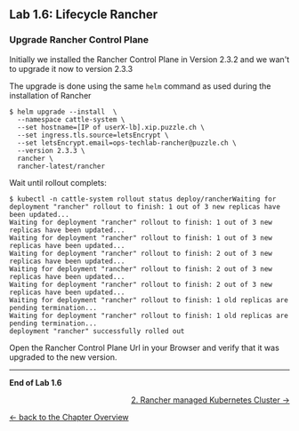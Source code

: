 ## Lab 1.6: Lifecycle Rancher


### Upgrade Rancher Control Plane 

Initially we installed the Rancher Control Plane in Version 2.3.2 and we wan't to upgrade it now to version 2.3.3

The upgrade is done using the same `helm` command as used during the installation of Rancher


```
$ helm upgrade --install  \
  --namespace cattle-system \
  --set hostname=[IP of userX-lb].xip.puzzle.ch \
  --set ingress.tls.source=letsEncrypt \
  --set letsEncrypt.email=ops-techlab-rancher@puzzle.ch \
  --version 2.3.3 \
  rancher \
  rancher-latest/rancher

```

Wait until rollout complets:

```
$ kubectl -n cattle-system rollout status deploy/rancherWaiting for deployment "rancher" rollout to finish: 1 out of 3 new replicas have been updated...
Waiting for deployment "rancher" rollout to finish: 1 out of 3 new replicas have been updated...
Waiting for deployment "rancher" rollout to finish: 1 out of 3 new replicas have been updated...
Waiting for deployment "rancher" rollout to finish: 2 out of 3 new replicas have been updated...
Waiting for deployment "rancher" rollout to finish: 2 out of 3 new replicas have been updated...
Waiting for deployment "rancher" rollout to finish: 2 out of 3 new replicas have been updated...
Waiting for deployment "rancher" rollout to finish: 1 old replicas are pending termination...
Waiting for deployment "rancher" rollout to finish: 1 old replicas are pending termination...
deployment "rancher" successfully rolled out
```

Open the Rancher Control Plane Url in your Browser and verify that it was upgraded to the new version.

---

**End of Lab 1.6**

<p width="100px" align="right"><a href="20_cluster.md">2. Rancher managed Kubernetes Cluster →</a></p>

[← back to the Chapter Overview](10_rancher.md)

